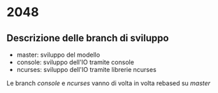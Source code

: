 # 2048

## Descrizione delle branch di sviluppo

- master: sviluppo del modello
- console: sviluppo dell'IO tramite console
- ncurses: sviluppo dell'IO tramite librerie ncurses

Le branch *console* e *ncurses* vanno di volta in volta
rebased su *master*
